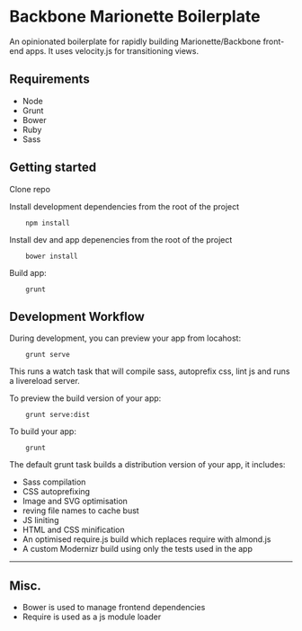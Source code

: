 Backbone Marionette Boilerplate
===============================

An opinionated boilerplate for rapidly building Marionette/Backbone front-end apps. It uses velocity.js for transitioning views.

## Requirements

* Node
* Grunt
* Bower
* Ruby
* Sass

## Getting started

Clone repo

Install development dependencies from the root of the project

        npm install


Install dev and app depenencies from the root of the project

        bower install


Build app:

        grunt

## Development Workflow

During development, you can preview your app from locahost:

        grunt serve


This runs a watch task that will compile sass, autoprefix css, lint js and runs a livereload server.

To preview the build version of your app:

        grunt serve:dist


To build your app:

        grunt


The default grunt task builds a distribution version of your app, it includes:

* Sass compilation
* CSS autoprefixing
* Image and SVG optimisation
* reving file names to cache bust
* JS liniting
* HTML and CSS minification
* An optimised require.js build which replaces require with almond.js
* A custom Modernizr build using only the tests used in the app

* * *

## Misc.

* Bower is used to manage frontend dependencies
* Require is used as a js module loader





